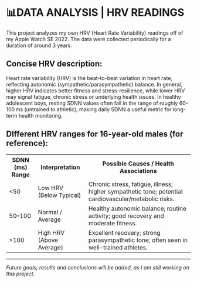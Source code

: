 # 📊DATA ANALYSIS | HRV READINGS
This project analyzes my own HRV (Heart Rate Variability) readings off of my Apple Watch SE 2022. The data were collected periodically for a duration of around 3 years. 

<h2>Concise HRV description:</h2>

  Heart rate variability (HRV) is the beat-to-beat variation in heart rate, reflecting autonomic (sympathetic/parasympathetic) balance. In general, higher HRV indicates better fitness and stress-resilience, while lower HRV may signal fatigue, chronic stress or underlying health issues. In healthy adolescent boys, resting SDNN values often fall in the range of roughly 60–100 ms (untrained to athletic), making daily SDNN a useful metric for long-term health monitoring.

<h2>DIfferent HRV ranges for 16-year-old males (for reference):</h2>
<table>
  <tr>
    <th>SDNN (ms) Range</th>
    <th>Interpretation</th>
    <th>Possible Causes / Health Associations</th>
  </tr>
  <tr>
    <td>&lt;50</td>
    <td>Low HRV (Below Typical)</td>
    <td>Chronic stress, fatigue, illness; higher sympathetic tone; potential cardiovascular/metabolic risks.</td>
  </tr>
  <tr>
    <td>50–100</td>
    <td>Normal / Average</td>
    <td>Healthy autonomic balance; routine activity; good recovery and moderate fitness.</td>
  </tr>
  <tr>
    <td>&gt;100</td>
    <td>High HRV (Above Average)</td>
    <td>Excellent recovery; strong parasympathetic tone; often seen in well-trained athletes.</td>
  </tr>
</table>

<hr>
<i>Future goals, results and conclusions will be added, as I am still working on this project.</i>
